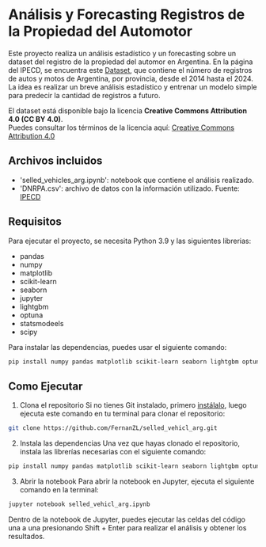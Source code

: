 # Análisis y Forecasting Registros de la Propiedad del Automotor

Este proyecto realiza un análisis estadístico y un forecasting sobre un dataset del registro de la propiedad del automor en Argentina.
En la página del IPECD, se encuentra este [Dataset](https://estadistica.corrientes.gob.ar/datosabiertos/files?dataset=5), que contiene el número de registros de autos y motos de Argentina, por provincia, desde el 2014 hasta el 2024.
La idea es realizar un breve análisis estadístico y entrenar un modelo simple para predecir la cantidad de registros a futuro. 

El dataset está disponible bajo la licencia **Creative Commons Attribution 4.0 (CC BY 4.0)**.  
Puedes consultar los términos de la licencia aquí: [Creative Commons Attribution 4.0](https://creativecommons.org/licenses/by/4.0/) 

## Archivos incluidos

- 'selled_vehicles_arg.ipynb': notebook que contiene el análisis realizado.
- 'DNRPA.csv': archivo de datos con la información utilizado. Fuente: [IPECD](https://estadistica.corrientes.gob.ar/datosabiertos/files?dataset=5)

## Requisitos

Para ejecutar el proyecto, se necesita Python 3.9 y las siguientes librerias: 
- pandas
- numpy
- matplotlib
- scikit-learn
- seaborn
- jupyter
- lightgbm
- optuna
- statsmodeels
- scipy

Para instalar las dependencias, puedes usar el siguiente comando:

```bash
pip install numpy pandas matplotlib scikit-learn seaborn lightgbm optuna statsmodels scipy jupyter
```

## Como Ejecutar

1. Clona el repositorio
Si no tienes Git instalado, primero [instálalo](https://git-scm.com/), luego ejecuta este comando en tu terminal para clonar el repositorio:
```bash
git clone https://github.com/FernanZL/selled_vehicl_arg.git
```

2. Instala las dependencias
Una vez que hayas clonado el repositorio, instala las librerías necesarias con el siguiente comando:
```bash
pip install numpy pandas matplotlib scikit-learn seaborn lightgbm optuna statsmodels scipy jupyter
```

3. Abrir la notebook
Para abrir la notebook en Jupyter, ejecuta el siguiente comando en la terminal:

```bash
jupyter notebook selled_vehicl_arg.ipynb
```

Dentro de la notebook de Jupyter, puedes ejecutar las celdas del código una a una presionando Shift + Enter para realizar el análisis y obtener los resultados.
